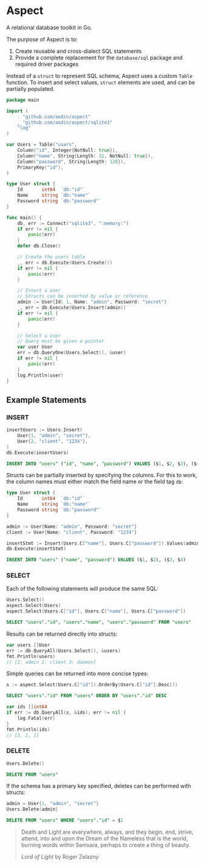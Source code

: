 Aspect
======

A relational database toolkit in Go.

The purpose of Aspect is to:

1. Create reusable and cross-dialect SQL statements
2. Provide a complete replacement for the `database/sql` package and required driver packages

Instead of a `struct` to represent SQL schema, Aspect uses a custom `Table` function. To insert and select values, `struct` elements are used, and can be partially populated.

```go
package main

import (
    . "github.com/aodin/aspect"
    _ "github.com/aodin/aspect/sqlite3"
    "log"
)

var Users = Table("users",
    Column("id", Integer{NotNull: true}),
    Column("name", String{Length: 32, NotNull: true}),
    Column("password", String{Length: 128}),
    PrimaryKey("id"),
)

type User struct {
    Id       int64  `db:"id"`
    Name     string `db:"name"`
    Password string `db:"password"`
}

func main() {
    db, err := Connect("sqlite3", ":memory:")
    if err != nil {
        panic(err)
    }
    defer db.Close()

    // Create the users table
    _, err = db.Execute(Users.Create())
    if err != nil {
        panic(err)
    }

    // Insert a user
    // Structs can be inserted by value or reference
    admin := User{Id: 1, Name: "admin", Password: "secret"}
    _, err = db.Execute(Users.Insert(admin))
    if err != nil {
        panic(err)
    }

    // Select a user
    // Query must be given a pointer
    var user User
    err = db.QueryOne(Users.Select(), &user)
    if err != nil {
        panic(err)
    }
    log.Println(user)
}
```

Example Statements
------------------

### INSERT

```go
insertUsers := Users.Insert(
    User{1, "admin", "secret"}, 
    User{2, "client", "1234"},
)
db.Execute(insertUsers)
```
```sql
INSERT INTO "users" ("id", "name", "password") VALUES ($1, $2, $3), ($4, $5, $6)
```

Structs can be partially inserted by specifying the columns. For this to work, the column names must either match the field name or the field tag `db`:

```go
type User struct {
    Id       int64  `db:"id"`
    Name     string `db:"name"`
    Password string `db:"password"`
}

admin := User{Name: "admin", Password: "secret"}
client := User{Name: "client", Password: "1234"}

insertStmt := Insert(Users.C["name"], Users.C["password"]).Values(admin, client)
db.Execute(insertStmt)
```

```sql
INSERT INTO "users" ("name", "password") VALUES ($1, $2), ($3, $4)
```


### SELECT

Each of the following statements will produce the same SQL:

```go
Users.Select()
aspect.Select(Users)
aspect.Select(Users.C["id"], Users.C["name"], Users.C["password"])
```

```sql
SELECT "users"."id", "users"."name", "users"."password" FROM "users"
```

Results can be returned directly into structs:

```go
var users []User
err := db.QueryAll(Users.Select(), &users)
fmt.Println(users)
// [1: admin 2: client 3: daemon]
```

Simple queries can be returned into more concise types:

```go
s := aspect.Select(Users.C["id"]).OrderBy(Users.C["id"].Desc())
```

```sql
SELECT "users"."id" FROM "users" ORDER BY "users"."id" DESC
```

```go
var ids []int64
if err := db.QueryAll(s, &ids); err != nil {
    log.Fatal(err)
}
fmt.Println(ids)
// [3, 2, 1]
```

### DELETE

```go
Users.Delete()
```

```sql
DELETE FROM "users"
```

If the schema has a primary key specified, deletes can be performed with structs:

```go
admin = User{1, "admin", "secret"}
Users.Delete(admin)
```

```sql
DELETE FROM "users" WHERE "users"."id" = $1
```

> Death and Light are everywhere, always, and they begin, end, strive,
> attend, into and upon the Dream of the Nameless that is the world,
> burning words within Samsara, perhaps to create a thing of beauty.
>
> _Lord of Light_ by Roger Zelazny
